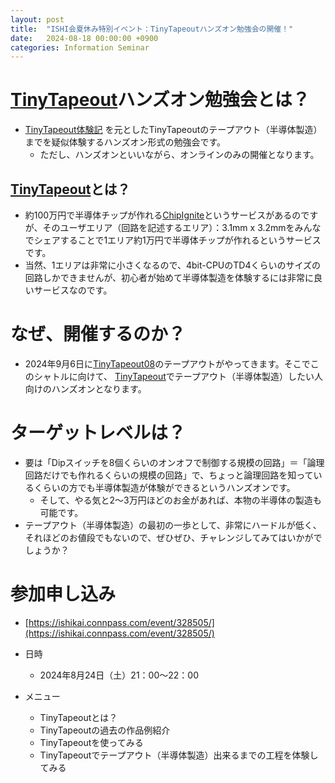 ```yaml
---
layout: post
title:  "ISHI会夏休み特別イベント：TinyTapeoutハンズオン勉強会の開催！"
date:   2024-08-18 00:00:00 +0900
categories: Information Seminar
---
```


# [TinyTapeout](https://tinytapeout.com)ハンズオン勉強会とは？
- [TinyTapeout体験記](https://github.com/noritsuna/tt04-tt_um_8bitcounter_AI) を元としたTinyTapeoutのテープアウト（半導体製造）までを疑似体験するハンズオン形式の勉強会です。
	- ただし、ハンズオンといいながら、オンラインのみの開催となります。

## [TinyTapeout](https://tinytapeout.com)とは？
- 約100万円で半導体チップが作れる[ChipIgnite](https://efabless.com/)というサービスがあるのですが、そのユーザエリア（回路を記述するエリア）：3.1mm x 3.2mmをみんなでシェアすることで1エリア約1万円で半導体チップが作れるというサービスです。  
- 当然、1エリアは非常に小さくなるので、4bit-CPUのTD4くらいのサイズの回路しかできませんが、初心者が始めて半導体製造を体験するには非常に良いサービスなのです。  


# なぜ、開催するのか？
- 2024年9月6日に[TinyTapeout08](https://app.tinytapeout.com/shuttles/tt08)のテープアウトがやってきます。そこでこのシャトルに向けて、 [TinyTapeout](https://tinytapeout.com)でテープアウト（半導体製造）したい人向けのハンズオンとなります。

# ターゲットレベルは？
- 要は「Dipスイッチを8個くらいのオンオフで制御する規模の回路」＝「論理回路だけでも作れるくらいの規模の回路」で、ちょっと論理回路を知っているくらいの方でも半導体製造が体験ができるというハンズオンです。
	- そして、やる気と2～3万円ほどのお金があれば、本物の半導体の製造も可能です。
- テープアウト（半導体製造）の最初の一歩として、非常にハードルが低く、それほどのお値段でもないので、ぜひぜひ、チャレンジしてみてはいかがでしょうか？


# 参加申し込み 
-  [https://ishikai.connpass.com/event/328505/](https://ishikai.connpass.com/event/328505/)
- 日時
	- 2024年8月24日（土）21：00〜22：00

- メニュー
	- TinyTapeoutとは？
	- TinyTapeoutの過去の作品例紹介
	- TinyTapeoutを使ってみる
	- TinyTapeoutでテープアウト（半導体製造）出来るまでの工程を体験してみる

